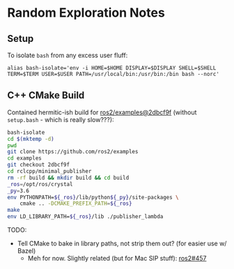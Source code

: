 # Random Exploration Notes

## Setup

To isolate `bash` from any excess user fluff:

    alias bash-isolate='env -i HOME=$HOME DISPLAY=$DISPLAY SHELL=$SHELL TERM=$TERM USER=$USER PATH=/usr/local/bin:/usr/bin:/bin bash --norc'

## C++ CMake Build

Contained hermitic-ish build for
[ros2/examples@2dbcf9f](https://github.com/ros2/examples/tree/2dbcf9f)
(without `setup.bash` - which is really slow???):

```sh
bash-isolate
cd $(mktemp -d)
pwd
git clone https://github.com/ros2/examples
cd examples
git checkout 2dbcf9f
cd rclcpp/minimal_publisher
rm -rf build && mkdir build && cd build
_ros=/opt/ros/crystal
_py=3.6
env PYTHONPATH=${_ros}/lib/python${_py}/site-packages \
    cmake .. -DCMAKE_PREFIX_PATH=${_ros}
make
env LD_LIBRARY_PATH=${_ros}/lib ./publisher_lambda
```

TODO:

*   Tell CMake to bake in library paths, not strip them out? (for easier use
w/ Bazel)
    * Meh for now. Slightly related (but for Mac SIP stuff):
    [ros2#457](https://github.com/ros2/ros2/issues/457)
